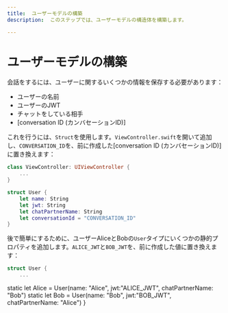 ```yaml
---
title:  ユーザーモデルの構築
description:  このステップでは、ユーザーモデルの構造体を構築します。

---
```


ユーザーモデルの構築
==========

会話をするには、ユーザーに関するいくつかの情報を保存する必要があります：

* ユーザーの名前
* ユーザーのJWT
* チャットをしている相手
* [conversation ID (カンバセーションID)]

これを行うには、`Struct`を使用します。`ViewController.swift`を開いて追加し、`CONVERSATION_ID`を、前に作成した[conversation ID (カンバセーションID)]に置き換えます：

```swift
class ViewController: UIViewController {
    ...
}

struct User {
    let name: String
    let jwt: String
    let chatPartnerName: String
    let conversationId = "CONVERSATION_ID"
}
```

後で簡単にするために、ユーザーAliceとBobの`User`タイプにいくつかの静的プロパティを追加します。`ALICE_JWT`と`BOB_JWT`を、前に作成した値に置き換えます：

```swift
struct User {
    ...
````
static let Alice = User(name: "Alice",
                        jwt:"ALICE_JWT",
                        chatPartnerName: "Bob")
static let Bob = User(name: "Bob",
                      jwt:"BOB_JWT",
                      chatPartnerName: "Alice")
}
```
````
